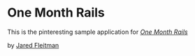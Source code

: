 # One Month Rails

This is the pinteresting sample application for 
[*One Month Rails*](http://onemonthrails.com)

by [Jared Fleitman](http://www.github.com/Jfleits)